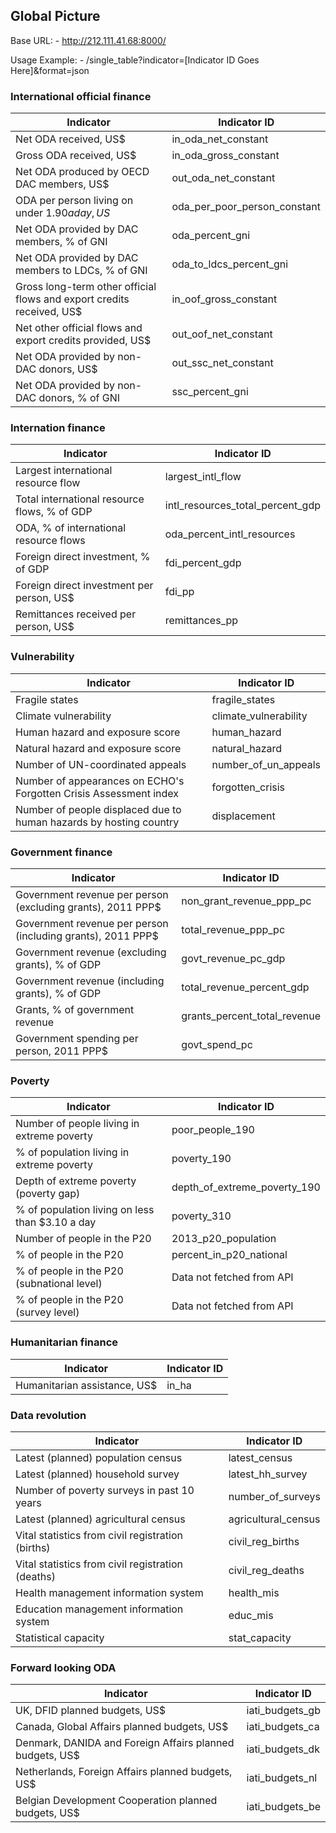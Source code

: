 ## Global Picture
Base URL: - http://212.111.41.68:8000/

Usage Example: - /single_table?indicator=[Indicator ID Goes Here]&format=json

### International official finance

|Indicator|Indicator ID|
|------------------|----------------------|
|Net ODA received, US$|in_oda_net_constant|
|Gross ODA received, US$|in_oda_gross_constant|
|Net ODA produced by OECD DAC members, US$|out_oda_net_constant|
|ODA per person living on under $1.90 a day, US$|oda_per_poor_person_constant|
|Net ODA provided by DAC members, % of GNI|oda_percent_gni|
|Net ODA provided by DAC members to LDCs, % of GNI|oda_to_ldcs_percent_gni|
|Gross long-term other official flows and export credits received, US$|in_oof_gross_constant|
|Net other official flows and export credits provided, US$|out_oof_net_constant|
|Net ODA provided by non-DAC donors, US$|out_ssc_net_constant|
|Net ODA provided by non-DAC donors, % of GNI|ssc_percent_gni|

### Internation finance

|Indicator|Indicator ID|
|------------------|----------------------|
|Largest international resource flow|largest_intl_flow|
|Total international resource flows, % of GDP|intl_resources_total_percent_gdp|
|ODA, % of international resource flows|oda_percent_intl_resources|
|Foreign direct investment, % of GDP|fdi_percent_gdp|
|Foreign direct investment per person, US$|fdi_pp|
|Remittances received per person, US$|remittances_pp|

### Vulnerability

|Indicator|Indicator ID|
|------------------|----------------------|
|Fragile states|fragile_states|
|Climate vulnerability|climate_vulnerability|
|Human hazard and exposure score|human_hazard|
|Natural hazard and exposure score|natural_hazard|
|Number of UN-coordinated appeals|number_of_un_appeals|
|Number of appearances on ECHO's Forgotten Crisis Assessment index|forgotten_crisis|
|Number of people displaced due to human hazards by hosting country|displacement|

### Government finance

|Indicator|Indicator ID|
|------------------|----------------------|
|Government revenue per person (excluding grants), 2011 PPP$|non_grant_revenue_ppp_pc|
|Government revenue per person (including grants), 2011 PPP$|total_revenue_ppp_pc|
|Government revenue (excluding grants), % of GDP|govt_revenue_pc_gdp|
|Government revenue (including grants), % of GDP|total_revenue_percent_gdp|
|Grants, % of government revenue|grants_percent_total_revenue|
|Government spending per person, 2011 PPP$|govt_spend_pc|

### Poverty

|Indicator|Indicator ID|
|------------------|----------------------|
|Number of people living in extreme poverty|poor_people_190|
|% of population living in extreme poverty|poverty_190|
|Depth of extreme poverty (poverty gap)|depth_of_extreme_poverty_190|
|% of population living on less than $3.10 a day|poverty_310|
|Number of people in the P20|2013_p20_population|
|% of people in the P20|percent_in_p20_national|
|% of people in the P20 (subnational level)|Data not fetched from API|
|% of people in the P20 (survey level)|Data not fetched from API|

### Humanitarian finance

|Indicator|Indicator ID|
|------------------|----------------------|
|Humanitarian assistance, US$|in_ha|

### Data revolution

|Indicator|Indicator ID|
|------------------|----------------------|
|Latest (planned) population census|latest_census|
|Latest (planned) household survey|latest_hh_survey|
|Number of poverty surveys in past 10 years|number_of_surveys|
|Latest (planned) agricultural census|agricultural_census|
|Vital statistics from civil registration (births)|civil_reg_births|
|Vital statistics from civil registration (deaths)|civil_reg_deaths|
|Health management information system|health_mis|
|Education management information system|educ_mis|
|Statistical capacity|stat_capacity|

### Forward looking ODA

|Indicator|Indicator ID|
|------------------|----------------------|
|UK, DFID planned budgets, US$|iati_budgets_gb|
|Canada, Global Affairs planned budgets, US$|iati_budgets_ca|
|Denmark, DANIDA and Foreign Affairs planned budgets, US$|iati_budgets_dk|
|Netherlands, Foreign Affairs planned budgets, US$|iati_budgets_nl|
|Belgian Development Cooperation planned budgets, US$|iati_budgets_be|
